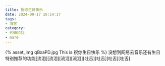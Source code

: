 ```yaml
---
title: 祝你生日快乐
date: 2024-09-17 10:14:17
tags:
- 博客
category:
- 代码和我
- more
---
```

{% asset_img qBxaPD.jpg This is 祝你生日快乐 %}
没想到网易云音乐还有生日特别推荐的功能[流泪][流泪][流泪][流泪][吐舌][吐舌][吐舌][吐舌]